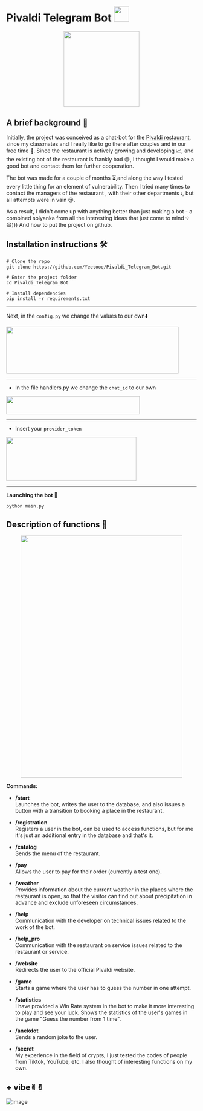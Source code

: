 # Pivaldi Telegram Bot <img src="https://media1.tenor.com/m/ookEdv-7MlcAAAAd/barry-barry-63.gif" width="40" height="40">

<div align="center">
  <img src="https://github.com/user-attachments/assets/80ac20fa-f3d7-4feb-80ac-c1c36bd9f810" width="200" height="200">
</div>

## A brief background 📝

Initially, the project was conceived as a chat-bot for the [Pivaldi restaurant](https://pivaldi.ru/), since my classmates and I really like to go there after couples and in our free time 🍻. Since the restaurant is actively growing and developing 📈, and the existing bot of the restaurant is frankly bad 😅, I thought I would make a good bot and contact them for further cooperation. 

The bot was made for a couple of months ⏳,and along the way I tested every little thing for an element of vulnerability. Then I tried many times to contact the managers of the restaurant , with their other departments 📞, but all attempts were in vain 😕. 

As a result, I didn't come up with anything better than just making a bot - a combined solyanka from all the interesting ideas that just come to mind 💡😄))) And how to put the project on github.


## Installation instructions 🛠️

```
# Clone the repo
git clone https://github.com/Yeetooq/Pivaldi_Telegram_Bot.git

# Enter the project folder
cd Pivaldi_Telegram_Bot

# Install dependencies
pip install -r requirements.txt
```

---

Next, in the ``` config.py ``` we change the values to our own⬇️ 

<img src="https://github.com/user-attachments/assets/f618e8cf-8548-4971-878f-0db42842b1cc" width="456" height="124">

---

* In the file handlers.py we change the ``` chat_id ``` to our own 

<img src="https://github.com/user-attachments/assets/a0b3aae9-9339-4a92-83f6-dcb93ba2b271" width="353" height="48">

---

* Insert your ``` provider_token ```

<img src="https://github.com/user-attachments/assets/c996273d-f7d2-4893-be82-c8cd732efcb0" width="344" height="116">

---

**Launching the bot 🚀**

```
python main.py
```
## Description of functions 🔧

<div align="center">
  <img src="https://github.com/user-attachments/assets/e2105e2f-59e0-426e-8646-6a51cd4d9c6f" width="428" height="640">
</div>

**Сommands:**

- **/start**  
  Launches the bot, writes the user to the database, and also issues a button with a transition to booking a place in the restaurant.

- **/registration**  
  Registers a user in the bot, can be used to access functions, but for me it's just an additional entry in the database and that's it.

- **/catalog**  
  Sends the menu of the restaurant.

- **/pay**  
  Allows the user to pay for their order (currently a test one).

- **/weather**  
  Provides information about the current weather in the places where the restaurant is open, so that the visitor can find out about precipitation in advance and exclude unforeseen circumstances.

- **/help**  
  Communication with the developer on technical issues related to the work of the bot.

- **/help_pro**  
  Communication with the restaurant on service issues related to the restaurant or service.

- **/website**  
  Redirects the user to the official Pivaldi website.

- **/game**  
  Starts a game where the user has to guess the number in one attempt.

- **/statistics**  
  I have provided a Win Rate system in the bot to make it more interesting to play and see your luck. Shows the statistics of the user's games in the game "Guess the number from 1 time".

- **/anekdot**  
  Sends a random joke to the user.

- **/secret**  
  My experience in the field of crypts, I just tested the codes of people from Tiktok, YouTube, etc. I also thought of interesting functions on my own.

## + vibe✌︎︎✌︎︎

![image](https://github.com/user-attachments/assets/8ce7088b-8ef5-42ae-adb8-57ef9c486e2c)














